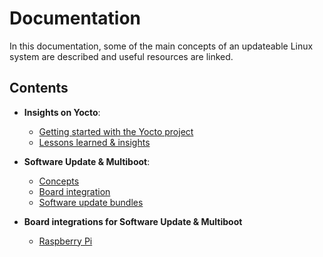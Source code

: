 # Documentation

In this documentation, some of the main concepts of an updateable Linux system are described
and useful resources are linked.

## Contents

- **Insights on Yocto**:
  - [Getting started with the Yocto project](./yocto-insights/01-get-started.md)
  - [Lessons learned & insights](./yocto-insights/02-lessons-learned.md.md)

- **Software Update & Multiboot**:
  - [Concepts](./software-update/01-concepts.md)
  - [Board integration](./software-update/02-integration.md)
  - [Software update bundles](./software-update/03-bundles.md)

- **Board integrations for Software Update & Multiboot**
  - [Raspberry Pi](./board-integrations/01-raspberrypi.md)